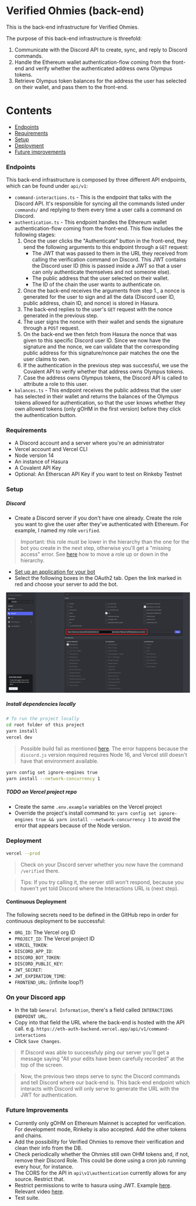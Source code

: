 # Verified Ohmies (back-end)

This is the back-end infrastructure for Verified Ohmies.

The purpose of this back-end infrastructure is threefold: 

1. Communicate with the Discord API to create, sync, and reply to Discord commands.
2. Handle the Ethereum wallet authentication-flow coming from the front-end and verify whether the authenticated address owns Olympus tokens.
3. Retrieve Olympus token balances for the address the user has selected on their wallet, and pass them to the front-end.

Contents
========
 * [Endpoints](#endpoints)
 * [Requirements](#requirements)
 * [Setup](#setup)
 * [Deployment](#deployment)
 * [Future improvements](#future-improvements)

### Endpoints

This back-end infrastructure is composed by three different API endpoints, which can be found under `api/v1`:

- `command-interactions.ts` - This is the endpoint that talks with the Discord API. It's responsible for syncing all the commands listed under `commands/` and replying to them every time a user calls a command on Discord.
- `authentication.ts` - This endpoint handles the Ethereum wallet authentication-flow coming from the front-end. This flow includes the following stages:
  1. Once the user clicks the "Authenticate" button in the front-end, they send the following arguments to this endpoint through a `GET` request: 
      - The JWT that was passed to them in the URL they received from calling the verification command on Discord. This JWT contains the Discord user ID (this is passed inside a JWT so that a user can only authenticate themselves and not someone else).
      - The public address that the user selected on their wallet.
      - The ID of the chain the user wants to authenticate on. 
  2. Once the back-end receives the arguments from step 1., a nonce is generated for the user to sign and all the data (Discord user ID, public address, chain ID, and nonce) is stored in Hasura.
  3. The back-end replies to the user's `GET` request with the nonce generated in the previous step.
  4. The user signs the nonce with their wallet and sends the signature through a `POST` request. 
  5. On the back-end we then fetch from Hasura the nonce that was given to this specific Discord user ID. Since we now have the signature and the nonce, we can validate that the corresponding public address for this signature/nonce pair matches the one the user claims to own.
  6. If the authentication in the previous step was successful, we use the Covalent API to verify whether that address owns Olympus tokens.
  7. Case the address owns Olympus tokens, the Discord API is called to attribute a role to this user.
- `balances.ts` - This endpoint receives the public address that the user has selected in their wallet and returns the balances of the Olympus tokens allowed for authentication, so that the user knows whether they own allowed tokens (only gOHM in the first version) before they click the authentication button.

 ### Requirements

- A Discord account and a server where you're an administrator
- Vercel account and Vercel CLI
- Node version 14
- An instance of Hasura
- A Covalent API Key
- Optional: An Etherscan API Key if you want to test on Rinkeby Testnet

### Setup

##### Discord
- Create a Discord server if you don't have one already. Create the role you want to give the user after they've authenticated with Ethereum. For example, I named my role `verified`. 

> Important: this role must be lower in the hierarchy than the one for the bot you create in the next step, otherwise you'll get a "missing access" error. See [here](https://support.discord.com/hc/en-us/articles/214836687-Role-Management-101) how to move a role up or down in the hierarchy.

- [Set up an application for your bot](https://discordjs.guide/preparations/setting-up-a-bot-application.html#creating-your-bot)
- Select the following boxes in the OAuth2 tab. Open the link marked in red and choose your server to add the bot.

![Discord OAuth2 Permissions](img/discord-oauth2-permissions.png)

##### Install dependencies locally

```sh
# To run the project locally
cd root folder of this project
yarn install
vercel dev
```

> Possible build fail as mentioned [here](https://github.com/Snazzah/slash-create-vercel). The error happens because the `discord.js` version required requires Node 16, and Vercel still doesn't have that environment available.

```sh
yarn config set ignore-engines true
yarn install --network-concurrency 1
```


##### TODO on Vercel project repo
- Create the same `.env.example` variables on the Vercel project
- Override the project's install command to: `yarn config set ignore-engines true && yarn install --network-concurrency 1` to avoid the error that appears because of the Node version. 


### Deployment

```sh
vercel --prod
```

> Check on your Discord server whether you now have the command `/verified` there. 

> Tips: If you try calling it, the server still won't respond, because you haven't yet told Discord where the Interactions URL is (next step).

#### Continuous Deployment

The following secrets need to be defined in the GitHub repo in order for continuous deployment to be successful:

- `ORG_ID`: The Vercel org ID
- `PROJECT_ID`: The Vercel project ID
- `VERCEL_TOKEN`: 
- `DISCORD_APP_ID`: 
- `DISCORD_BOT_TOKEN`: 
- `DISCORD_PUBLIC_KEY`: 
- `JWT_SECRET`: 
- `JWT_EXPIRATION_TIME`: 
- `FRONTEND_URL`: (infinite loop?)

### On your Discord app

- In the tab `General Information`, there's a field called `INTERACTIONS ENDPOINT URL`. 
- Copy into that field the URL where the back-end is hosted with the API call. e.g. `https://eth-auth-backend.vercel.app/api/v1/command-interactions` 
- Click `Save Changes`. 

> If Discord was able to successfuly ping our server you'll get a message saying "All your edits have been carefully recorded" at the top of the screen.

> Now, the previous two steps serve to sync the Discord commands and tell Discord where our back-end is. This back-end endpoint which interacts with Discord will only serve to generate the URL with the JWT for authentication.


### Future Improvements

- Currently only gOHM on Ethereum Mainnet is accepted for verification. For development mode, Rinkeby is also accepted. Add the other tokens and chains.
- Add the possibility for Verified Ohmies to remove their verification and clean their info from the DB.
- Check periodically whether the Ohmies still own OHM tokens and, if not, remove their Discord Role. This could be done using a cron job running every hour, for instance.
- The CORS for the API in `api\v1\authentication` currently allows for any source. Restrict that.
- Restrict permissions to write to hasura using JWT. Example [here](https://github.com/OlympusDAO/olympus-api/blob/develop/lambda/security/tools/checkJWT.ts). Relevant video [here](https://youtu.be/rkN3RQBi_UI?t=546).
- Test suite.